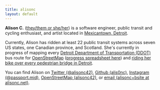 ```yaml
---
title: alisonc
layout: default
---
```


**Alison C.** ([they/them or she/her](https://pronoun.is/they?or=she)) is a software engineer, public transit and cycling enthusiast, and artist located in [Mexicantown, Detroit](https://en.wikipedia.org/wiki/Mexicantown,_Detroit).

Currently, Alison has ridden at least 22 public transit systems across seven US states, one Canadian province, and Scotland. She's currently in progress of mapping every [Detroit Department of Transportation (DDOT)](http://detroitmi.gov/ddot) bus route for [OpenStreetMap](https://www.openstreetmap.org/) ([progress spreadsheet here](https://docs.google.com/spreadsheets/d/1DuaTFLO9jS-ifWJ7lHtn8ZQgogPP24J--8n1pQ2hcqY/edit?usp=sharing)) and [riding her bike over every pedestrian bridge in Detroit](//alisonc.net/pedbridge-project).

You can find Alison on [Twitter (@alisonc42)](https://twitter.com/alisonc42), [Github (alis0nc)](https://github.com/alis0nc), [Instagram (@passport.mid)](https://www.instagram.com/passport.mid/), [OpenStreetMap (alisonc42)](https://www.openstreetmap.org/user/alisonc42), or [email (alisonc+bsite at alisonc.net)](mailto:alisonc+bsite@alisonc.net).
